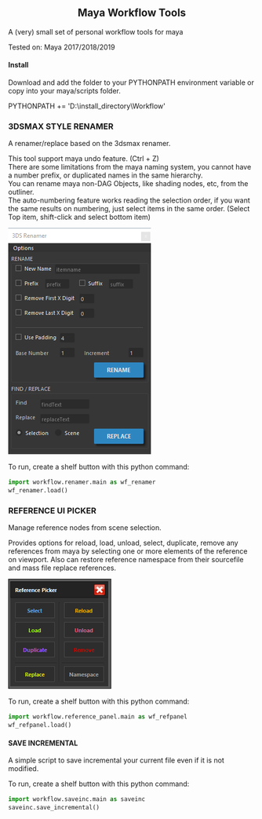 <center><h2>Maya Workflow Tools</h2></center>

A (very) small set of personal workflow tools for maya

Tested on:
Maya 2017/2018/2019

#### Install

Download and add the folder to your PYTHONPATH environment variable or copy into your maya/scripts folder.

PYTHONPATH += 'D:\install_directory\Workflow'

### 3DSMAX STYLE RENAMER
A renamer/replace based on the 3dsmax renamer.

This tool support maya undo feature. (Ctrl + Z)  
There are some limitations from the maya naming system, you cannot have a number prefix, or duplicated names in the same hierarchy.  
You can rename maya non-DAG Objects, like shading nodes, etc, from the outliner.  
The auto-numbering feature works reading the selection order, if you want the same results on numbering, just select items in the same order. (Select Top item, shift-click and select bottom item)

![renamer screenshot](https://github.com/MaxRocamora/MayaWorkflow/blob/master/workflow/img/renamer.png?raw=true>)

To run, create a shelf button with this python command:
```python
import workflow.renamer.main as wf_renamer
wf_renamer.load()
```

### REFERENCE UI PICKER
Manage reference nodes from scene selection.

Provides options for reload, load, unload, select, duplicate, remove any references from maya by selecting one or more elements of the reference on viewport. Also can restore reference namespace from their sourcefile and mass
file replace references.

![renamer screenshot](https://github.com/MaxRocamora/MayaWorkflow/blob/master/workflow/img/refpanel.png?raw=true>)

To run, create a shelf button with this python command:
```python
import workflow.reference_panel.main as wf_refpanel
wf_refpanel.load()
```

#### SAVE INCREMENTAL
A simple script to save incremental your current file even if it is not modified.

To run, create a shelf button with this python command:
```python
import workflow.saveinc.main as saveinc
saveinc.save_incremental()
```
